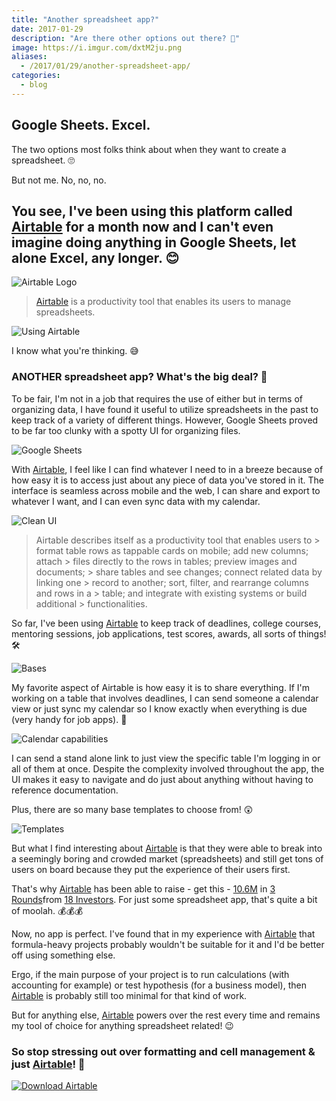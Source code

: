 ```yaml
---
title: "Another spreadsheet app?"
date: 2017-01-29
description: "Are there other options out there? 🤔️️"
image: https://i.imgur.com/dxtM2ju.png
aliases:
  - /2017/01/29/another-spreadsheet-app/
categories:
  - blog
---
```


## Google Sheets. Excel.

The two options most folks think about when they want to create a spreadsheet. 🙄

But not me. No, no, no.

## You see, I've been using this platform called [Airtable](https://airtable.com) for a month now and I can't even imagine doing anything in Google Sheets, let alone Excel, any longer. 😊

![Airtable Logo](https://lh3.googleusercontent.com/deHJ4EugKIEevTt23964Sqh9fCww_8Vb_4lCKzJhHncenaYs43-D3aZ4-V2KvkpFxmNzWYBLJUYDH9Wvu81t-ZSG4bpAptiG6ddNhGzlB2qOh_yyrHhWAWS1xNcLBTa1KiUMtnRcM77K1uCxtT17-k_K0tnUaZ2oPxH7eE40zvYxr56__Z024FvSCGiBv7-2gF7AfMeg6GoxzZNTJ1IuMS3sFHIJpnxGr9trdyW0W8oHFz2PgMzL-lH3p7qKRm-zGIDUsI6OXFuSzvl9SCd_RziC9UnmBUHPLG1lkYkC0SKAe0xk_sityFBXo0RoJkZtPWhaldFUhEMqdbruqINyacXJUy2EjqgRQQUVyWAgjOhDVVk8_CnFMvMhjKz-0o6wu-Ra4VGCT9Eb5xTS0LVsVMedlBZpeWLvzm6lgH-CueBZoC1x2dQb8EwyVL_qeaIEn0oT2WQjQNywvWIM7tli_tTqIF4J-Vf6r_121fLWuDH4bf6a76lXjSeOVY_-Iv0h7y3hUKj9qtXeqQBfKkm9xL3dgBpQfygWUkFlCKkfvnQVBQ5ohVkocEMxiyBQU8uxqWUzGlrHyIZXjIxGaRJvR12dUr3FqAIoAGUtgitrI60rBOrXuGZI6XIvfBq7UkAH=s300-no)

> [Airtable](https://airtable.com) is a productivity tool that enables its users to manage spreadsheets.

![Using Airtable](https://lh3.googleusercontent.com/iBHtwTqaUpyLsQR1GasuJbPSkaBYMTYZAA1X39QfFijmGdvPJWYAVArMb0gw0EEwzhMkmy4QhOqx1apngIFGOA1RNwJTgqJ-1r3lhLyEKNNLBbpZygE1uE18sJ3wsVGBqva2FqSQgP5b0Nf4kkNeOhqZ5pl8TzmLgKShbyraM9VnMdhxCrMunF6Wepgb9OBixx5PTBbfQu5W5bpxnE_Ot1lpBA5IyhoWsGfyjMVGM7q3OAuUumPNOM--zit2ZrgzbYEKC32_UExxeMmVQ4fnCckHf9f9CaeJnz5Hb8HpR51eX_jiGs4T0h1ELSuZx5BVdA9aGN4tXaKYKTklVPydSsxFwkUMrCOdEwKadH17IqAen0MQ0tHbY0djb4_qmQyN_aYPT6_nwblO-CIneY1I_W8IoC6-WJ_FRmcFFMRLoIQYr5RTtqi1eY7rVLZpTxHeMqmTznnJ8DGhBqM7esYa3SS5I-d0KH_eLWUpTPYK68SX_WNKl30G46-o0XZ0RlMaRIgwAlDjaZtLFrEhHv58iZVqgda9m7i_KtQ4SgLlqLHUSx8N7eTU8Mlu_7Gl_7p9f8Q8uJzSXzdJ1MddEfbFc59OKb6TwOWrlhNo5PDGFMmfvjeS0sIGttsgG-AyYvLm=w1608-h969-no)

I know what you're thinking. 😅

### ANOTHER spreadsheet app? What's the big deal? 👿

To be fair, I'm not in a job that requires the use of either but in terms of organizing data, I have found it useful to utilize spreadsheets in the past to keep track of a variety of different things. However, Google Sheets proved to be far too clunky with a spotty UI for organizing files.

![Google Sheets](https://lh3.googleusercontent.com/-zeB-TTxHE2Ii6j2RVxlL5oPMP--3MoYa2kBhXir1a3fa7AVnZURpfr1uZuII4qrnfx8PR7u1UAQtJwhELGK9jvBJAouEHqDO8p-1vgyW6ETL-KjF_lAFkWdAAoIXVKdREHcaYOtUzn61rYgUhX-yBTrD-erEADyMNQ1I1KbLS9AqkFYDj5K5qc9VM00I4-B5NvPm1lbukFLvwi7RxkbzncIod4ipxzBL_bnruMk_2NtpXvhtE_72KHFKYHHUkKJknSUh3TcRhxNwFGDhbN8BJ5G5P3R4TT4zwGk5bRc56zkNijxQYj0p5rEpn7fEc-OD30ugENaUlUbaFjMzEUmSaml7o0c32_BDwcLA4WN9JJspnWP1UPOyohNtKV5c8b3rjFIIzrSYSjbyMC0_LbnGzM2ZxYKf1T4EAoddzzgXOgP3FJ8wfZ8J20Q-DAKRPrLPNgU1n6IqicL7TYg7oiX2Dr76pjj3mlNHTzZsSkPOFsnEJQYt0Iaj18fA5k2aAlQXhTNoytD3IFhUJ0NsRrm_k6Fcvhk9iKHxkZfXoWyaUdAJrtCU8frPWEsKVIql759-5LovzK9dM3vYRw0iAH1ZOA7Vy7LveNSlUKTsy70ZLjZa36srteqp-rpNFLZ-azM=w1914-h796-no)

With [Airtable](https://airtable.com), I feel like I can find whatever I need to in a breeze because of how easy it is to access just about any piece of data you've stored in it. The interface is seamless across mobile and the web, I can share and export to whatever I want, and I can even sync data with my calendar.

![Clean UI](https://lh3.googleusercontent.com/MCbDXHnHhFdVGl0gw6otaItudHFVID8YtTugvg1YB5CW6JmBsJupHAmQJfBfBsMwQYMwLPmNdhjomva4Z9aSTyBq9oyiK7Zt8HHAo2o8PniLAGxyE4zkguvSSzVtmvmCTGRdyCOvlnwQp0UMLSxh_E1amwqs2bsYyCnQeF4KmF_m_u7JCG4i2WaUhMLVslyvKJTGrpl09L9IIEsgHwC6oV30cyG8Ep40MOlq-LLJ1FndQgdK8F1F8Frf3oE6MPKsyQGnEW0cwQOE9r70kT4tc1LbHCJzT9QrKaGfy9me0Ojv0b_ajWklKhBl4oTeAUP4BF96mirFFNQxhvwN0ckoiuKBXM1FRHQn9DZ8gzp4RSKkkBoMmPqno1ZZmHHRhbPRzMN0FpdOEG2SBeGybJhJF94hf1C1n48zebmx-FLl2IEpjtbPTKxDbWR8nzWS-MJLBcreY_WcWhFNee7PF5bLgZMsy90pSG0eyfLjbCCAR7HBiRVPp9kX1OT5l4BYAnrhWXsO4qzYNRP1PdsSOmxhw_nCvxYxQ0exiMgsGhoedVXMwJ59ah2m3QZKiFxDloWYLPOqoWuskGcl3Zr3_UsPWizi2TYHvj6uGV4Pe2BnOfr6v7UXl1Wm7fdLyTl0GvI3=w545-h969-no)

> Airtable describes itself as a productivity tool that enables users to > format table rows as tappable cards on mobile; add new columns; attach > files directly to the rows in tables; preview images and documents; > share tables and see changes; connect related data by linking one > record to another; sort, filter, and rearrange columns and rows in a > table; and integrate with existing systems or build additional > functionalities.

So far, I've been using [Airtable](https://airtable.com) to keep track of deadlines, college courses, mentoring sessions, job applications, test scores, awards, all sorts of things! 🛠

![Bases](https://lh3.googleusercontent.com/xXjIQ_sZiZUFqtrzFXFGKap7XwFD5kzzZkLslSzdxEPhrHqEOIhEDDyrz5IOE2Dcj1bOCjvtSTiSv5yYuLFcBaKgQ3d-aKoxGCyPHWmjMUhbJ5zvkyfcz5C1D7Hc6XCLa8ntbCXtgVD6_cF9YnOJ4oq5NuCgVyUorEORLA-2cqQuMhu7-zK2P48gHNinTFb_4gwX2Pc294llnz0P5y8ZI2jhnjsHTqgYm7qVYWqgvSa6CuaYVkgpek_4xxP32kScHwPnZQ-qIJp1j2OpFi7L7RIOgngKX7qa8E-Ft_vMGlADz-NV6TnKL6EutNYu5q3TS5_QJdzO1tsKtECwgGKZI-_wYrIFsBSo0sQl93Af5yvmhC7ktMcT1WFY2wdmgLQ-t3BZrGMsuBH95cKVTyDT0Tz7G1c31DJjD_rS7aPEmfDnleAGhpEdYMd9gNNAeLMO_0JkYpT2ty9MQICcQKEGEJZfQ5klsaYgLWSIg0H2cfhs0o0jOsKiz6XFYDZMX-fU6IB-S4RY8P5edmpcwwjSg1jHj2BA1BupxkkCR53SO-qnphSNv3ldaPMtuqsWQE7_9HotjkhKx4ezZdxgODcjUNE047PbsVDwqHSzt8bE3_YzZIz3UAe-6O4Rad_h0yg_=w350-h220-no)

My favorite aspect of Airtable is how easy it is to share everything. If I'm working on a table that involves deadlines, I can send someone a calendar view or just sync my calendar so I know exactly when everything is due (very handy for job apps). 📆

![Calendar capabilities](https://lh3.googleusercontent.com/8bm0WB-AnoU_YFnzdOf8yNY6LLz81sBbdkysfo4u3vy3OsYnWLw-paIGPE-jj9cF7rKd52RhjVWAiix8BW91OIVWz3HYQP0TeHg-U9rtnmjyhUiF4rr1IFbOU4ZcNAE4DyTaLyfuJkPsRbsrmHZUSexeZkbpGJBMxMVmSGEtCfZICFbgs2uNNSzJPONPlWDlZU-OxXiw00enhwdtFSZqmyHiUWk-wM_u5O-UywUIzUluyB4WZF_sxSoViyFXxIO65nV-hWVxfSzFoNwsaxk_Rou0eJIXeoCn14YQrcK6yqorL2DCkNc_63ZBlMlzbuPw-BIgaKE207wyCJmEamcmKLWRCmfA9EFv9vq-wSYDVczFebHLlmmMUzVvPIXeSlpp6P7Uc36RWDhnefwVVE8Bx77EM-k5jDySUgLPiPpD3csCMTkZN18G0jeK4ao4Hz8Zno9ZrQ-hyHkmdI0NaRMSlGe6vwa3XgN4NxOxXqCWpj_9_8bxJxlZSrz8NUkpd0FVbFgNxxorkkNqhzMFDt2A5Esj2FmZp5wKlBuypkXMTuUgxd6HTHEPmdAYqCinEdbW8iEThw_Mp-ZZ-3jBjOIZd7A_1BSxCyj5bvR1S6eXPth5TElm-ZK3RaBG-_NCaE-9=w1392-h821-no)

I can send a stand alone link to just view the specific table I'm logging in or all of them at once. Despite the complexity involved throughout the app, the UI makes it easy to navigate and do just about anything without having to reference documentation.

Plus, there are so many base templates to choose from! 😲

![Templates](https://lh3.googleusercontent.com/igwKB8XQ5UWd7uHCxrYHHZnNVG3GY4cPQDjU5tei8QPI2KLnGLlsTXQ4MMdry5HR66cOmqSGyUvPYGAQj9i2ugsl82a6PiXBDm3EE2QeBSTACaw0mGyUXy5ej0rVFQnejzV-0brOSrQ8ad6PJO8Qj1FsqCn079oGWqip6DEOlCOeBzEuhIo-hCHvBzOYwU3rkyCHZD7gzKLVd2oO6dwTV5OFcQdvKy9VDqADiMGBFfgwBtx5p_CbswPI2J2slpjLZ5E5q6FmTLBX-tDN-s_s2s1cPHhGutNY3ThkNJZOwl9HQdDGtqrRxZqeIhsKfSzse8oCADwZ12DyN9q8A8HaSBuHlP-nwUCQGP-hTdPc8g8jutxu8PWhCya-cGxuIc7kvprfi4REtEIOAcuFrO4-UaVCzr8jq1C6adG1AtyOuBPD9RnpHq0F0VqEMLAoc98n4Hwko5qU9cf4kORiWOxhqHwW2ofSbYa0Sm1XencrxXgMN9KXBJomEk_9ZKe_-TL5rJJt2qJiJEeAoENJlbAEE1C01dMNOGbeQJWwCv4cF9tK6BMSXKvSpkAn_Cz8lM8_W8BTNQD4mbmNJssKTzXAvdOpSWXFv9U-DZRs1o-lV-53wbFARWkUxdGD1SNbt1YX=w1265-h688-no)

But what I find interesting about [Airtable](https://airtable.com) is that they were able to break into a seemingly boring and crowded market (spreadsheets) and still get tons of users on board because they put the experience of their users first.

That's why [Airtable](https://airtable.com) has been able to raise - get this - [10.6M](https://www.crunchbase.com/organization/airtable#/entity) in [3 Rounds](https://www.crunchbase.com/organization/airtable/funding-rounds)from [18 Investors](https://www.crunchbase.com/organization/airtable/investors). For just some spreadsheet app, that's quite a bit of moolah. 💰💰💰

Now, no app is perfect. I've found that in my experience with [Airtable](https://airtable.com) that formula-heavy projects probably wouldn't be suitable for it and I'd be better off using something else.

Ergo, if the main purpose of your project is to run calculations (with accounting for example) or test hypothesis (for a business model), then [Airtable](https://airtable.com) is probably still too minimal for that kind of work.

But for anything else, [Airtable](https://airtable.com) powers over the rest every time and remains my tool of choice for anything spreadsheet related! 😉

### So stop stressing out over formatting and cell management & just [Airtable](https://airtable.com/downloads)! 🎉

[![Download Airtable](https://lh3.googleusercontent.com/Ygte3S6yJJaNCrHSAkK43borntNwywrOU7zNiap-yFvymtMK5Ti2ZAo-d2MwB9_llEkMkd_pFgkhnsQKOxnpfuhk-vRnH_ABa8wqMJRMm6M6T1arwSvTz4knGM41LkBTsQqBEV8qL6-GdXsmrJFMmLh1JEMjqCi4jD45Y1nb0_6rVjcikoaXeU4MV4PgM28myNm7a6Zsa3Vwj34YzuYl4Hxv8eRmByk4A9UBrG1ixVs-YtqWc1NEz6soNkUbyNMDuEVsl7hhoMfZxG5TamEaNMUab7_ZQUwkIErTNUJ-NqZQW3ln4rS86H8iiCqDqh83YzngN1eJUjzoSUzOLksL_LBAAPMByxCdezn-MMbfyih4p65wfduVs6LF5ScQDQL3jrMtD57ZMty3crHk95Uw7lnaLrOrQ3XDkX-bO6l3bbO6jkDY6-A4mDjaCFVig3LVdGjcMjRIAMOmvPRtBtUazjQdJsLVR9yNqjJ4ATmxf7iSy3tnrnpZIw82emyISnLNcSlTBJs5CSZpVkyLxf51rDuD4Bn_eDgWuIqnC9M5FWKhP7ps0-E95rfagkOu1pg0U457BAtKdy2RqB1Ahse9nCQjiP4fp7d2AEG7SBGXPTFhKYMvJE5DbyZ3UJWLCbjC=w1000-h359-no)](https://airtable.com/downloads)
